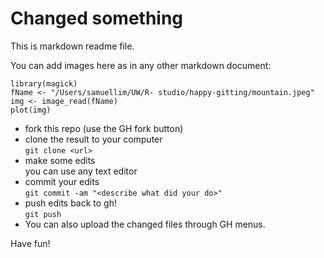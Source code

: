 # Changed something

This is markdown readme file.

You can add images here as in any other markdown document:

```{r}
library(magick)
fName <- "/Users/samuellim/UW/R- studio/happy-gitting/mountain.jpeg"
img <- image_read(fName)
plot(img)
```

* fork this repo (use the GH fork button)
* clone the result to your computer  
  `git clone <url>`
* make some edits  
  you can use any text editor
* commit your edits  
  `git commit -am "<describe what did your do>"`
* push edits back to gh!  
  `git push`
* You can also upload the changed files through GH menus.

Have fun!
